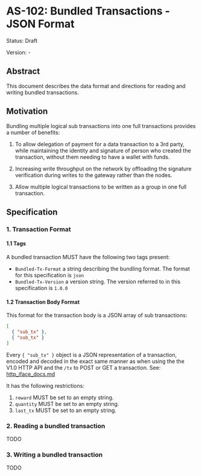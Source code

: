 # AS-102: Bundled Transactions - JSON Format

Status: Draft

Version: -

## Abstract

This document describes the data format and directions for reading and writing bundled transactions.

## Motivation

Bundling multiple logical sub transactions into one full transactions provides a number of benefits:

1. To allow delegation of payment for a data transaction to a 3rd party, while maintaining the identity and      signature of person who created the transaction, without them needing to have a wallet with funds.

2. Increasing write throughput on the network by offloading the signature verification during writes to the gateway rather than the nodes.

3. Allow multiple logical transactions to be written as a group in one full transaction.

## Specification

### 1. Transaction Format

#### 1.1 Tags

A bundled transaction MUST have the following two tags present:

- `Bundled-Tx-Format` a string describing the bundling format. The format for this specification is `json`
- `Bundled-Tx-Version` a version string. The version referred to in this specification is `1.0.0`

#### 1.2 Transaction Body Format

This format for the transaction body is a JSON array of sub transactions:

```json
[
  { "sub_tx" },
  { "sub_tx" }
]
```

Every `{ "sub_tx" }` object is a JSON representation of a transaction, encoded and decoded in the exact same manner
as when using the the V1.0 HTTP API and the `/tx` to POST or GET a transaction. See: [http_iface_docs.md](https://github.com/ArweaveTeam/arweave/blob/be1f3a8d47999b6ac4bb168c370346fc05cee76a/http_iface_docs.md)

It has the following restrictions:

1. `reward` MUST be set to an empty string.
2. `quantity` MUST be set to an empty string.
3. `last_tx` MUST be set to an empty string.

### 2. Reading a bundled transaction

TODO

### 3. Writing a bundled transaction

TODO

